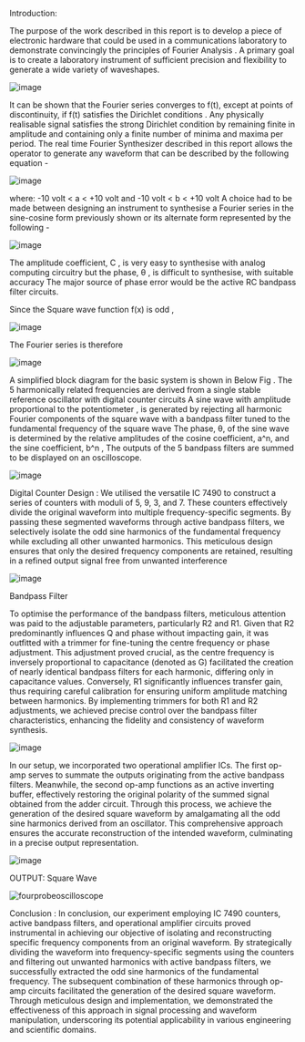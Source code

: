 Introduction:

The purpose of the work described in this report is to develop
a piece of electronic hardware that could be used in a communications
laboratory to demonstrate convincingly the principles of Fourier Analysis . A
primary goal is to create a laboratory instrument of sufficient precision and
flexibility to generate a wide variety of waveshapes.

![image](https://github.com/user-attachments/assets/d2578df1-5fce-4f29-a9e8-8e07402645d8)


It can be shown that the Fourier series converges to f(t), except at
points of discontinuity, if f(t) satisfies the Dirichlet conditions . Any physically
realisable signal satisfies the strong Dirichlet condition by remaining finite in
amplitude and containing only a finite number of minima and maxima per
period.
The real time Fourier Synthesizer described in this report allows the operator
to generate any waveform that can be described by the following equation -

![image](https://github.com/user-attachments/assets/c19ba837-e111-41a9-a3d6-8510ecc95e60)


where: -10 volt < a < +10 volt and -10 volt < b < +10 volt
A choice had to be made between designing an instrument to
synthesise a Fourier series in the sine-cosine form previously shown or
its alternate form represented by the following -

![image](https://github.com/user-attachments/assets/9ecce0a2-3beb-4b64-b432-57567ae755ab)


The amplitude coefficient, C , is very easy to synthesise with analog
computing circuitry but the phase, θ , is difficult to synthesise, with
suitable accuracy The major source of phase error would
be the active RC bandpass filter circuits.

Since the Square wave function f(x) is odd ,

![image](https://github.com/user-attachments/assets/8594ba69-7a39-4d40-aef3-c936b29601b3)

The Fourier series is therefore

![image](https://github.com/user-attachments/assets/e7aaf9dd-5b13-4b09-992e-f0957e7db752)


A simplified block diagram for the basic system is shown in
Below Fig . The 5 harmonically related frequencies are derived from a
single stable reference oscillator with digital counter circuits
A sine wave with amplitude proportional to the potentiometer , is generated by
rejecting all harmonic Fourier components of the
square wave with a bandpass filter tuned to the fundamental frequency
of the square wave The phase, θ, of the sine wave is determined by
the relative amplitudes of the cosine coefficient, a^n, and the sine
coefficient, b^n , The outputs of the 5 bandpass
filters are summed to be displayed on an oscilloscope.

  ![image](https://github.com/user-attachments/assets/89af8132-a833-4c43-b1ed-b95ccb35b300)

  Digital Counter Design : We utilised the versatile IC 7490 to construct a series
of counters with moduli of 5, 9, 3, and 7. These counters effectively divide the
original waveform into multiple frequency-specific segments. By passing these
segmented waveforms through active bandpass filters, we selectively isolate
the odd sine harmonics of the fundamental frequency while excluding all other
unwanted harmonics. This meticulous design ensures that only the desired
frequency components are retained, resulting in a refined output signal free
from unwanted interference

  ![image](https://github.com/user-attachments/assets/5f46f3c9-61a4-4d76-a16a-cb0c127ba788)

Bandpass Filter

To optimise the performance of the bandpass filters, meticulous attention was
paid to the adjustable parameters, particularly R2 and R1. Given that R2
predominantly influences Q and phase without impacting gain, it was outfitted
with a trimmer for fine-tuning the centre frequency or phase adjustment. This
adjustment proved crucial, as the centre frequency is inversely proportional to
capacitance (denoted as G) facilitated the creation of nearly identical
bandpass filters for each harmonic, differing only in capacitance values.
Conversely, R1 significantly influences transfer gain, thus requiring careful
calibration for ensuring uniform amplitude matching between harmonics. By
implementing trimmers for both R1 and R2 adjustments, we achieved precise
control over the bandpass filter characteristics, enhancing the fidelity and
consistency of waveform synthesis.

![image](https://github.com/user-attachments/assets/b7df0629-273e-481c-8f7a-055c86268a6d)

In our setup, we incorporated two operational amplifier ICs. The first op-amp
serves to summate the outputs originating from the active bandpass filters.
Meanwhile, the second op-amp functions as an active inverting buffer,
effectively restoring the original polarity of the summed signal obtained from
the adder circuit. Through this process, we achieve the generation of the
desired square waveform by amalgamating all the odd sine harmonics derived
from an oscillator. This comprehensive approach ensures the accurate
reconstruction of the intended waveform, culminating in a precise output
representation.

![image](https://github.com/user-attachments/assets/63da4d60-c477-4968-a788-18f1456e754f)

OUTPUT:
Square Wave

![fourprobeoscilloscope](https://github.com/user-attachments/assets/f1cef590-55b8-4cd4-99db-8aa839eed6ce)

Conclusion :
In conclusion, our experiment employing IC 7490 counters, active bandpass
filters, and operational amplifier circuits proved instrumental in achieving our
objective of isolating and reconstructing specific frequency components from
an original waveform. By strategically dividing the waveform into
frequency-specific segments using the counters and filtering out unwanted
harmonics with active bandpass filters, we successfully extracted the odd sine
harmonics of the fundamental frequency. The subsequent combination of
these harmonics through op-amp circuits facilitated the generation of the
desired square waveform. Through meticulous design and implementation, we
demonstrated the effectiveness of this approach in signal processing and
waveform manipulation, underscoring its potential applicability in various
engineering and scientific domains.
